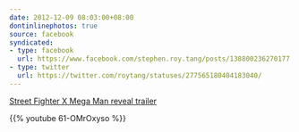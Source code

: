 ```yaml
---
date: 2012-12-09 08:03:00+08:00
dontinlinephotos: true
source: facebook
syndicated:
- type: facebook
  url: https://www.facebook.com/stephen.roy.tang/posts/138800236270177
- type: twitter
  url: https://twitter.com/roytang/statuses/277565180404183040/
---
```




[Street Fighter X Mega Man reveal trailer](https://www.youtube.com/watch?v=61-OMrOxyso)



{{% youtube 61-OMrOxyso %}}